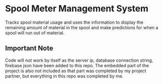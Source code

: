 # Spool Meter Management System
Tracks spool material usage and uses the information to display the remaining amount of material in the spool and make predictions for when a spool will run out of material.

## Important Note 
Code will not work by itself as the server ip, database connection string, firebase json have been added to this repo. 
The embedded part of the project is also not included as that part was completed by my project partner, but everything in this repo was completed by me.
